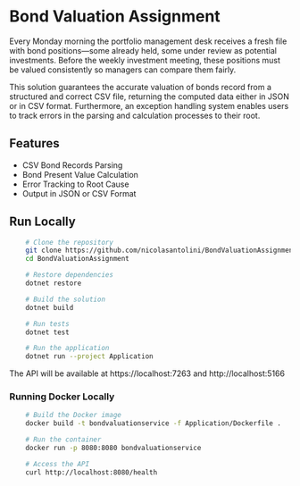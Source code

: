 # Bond Valuation Assignment

Every Monday morning the portfolio management desk receives a fresh file with bond positions—some already held, some under review as potential investments. Before the weekly investment meeting, these positions must be valued consistently so managers can compare them fairly. 

This solution guarantees the accurate valuation of bonds record from a structured and correct CSV file, returning the computed data either in JSON or in CSV format. Furthermore, an exception handling system enables users to track errors in the parsing and calculation processes to their root.


## Features

- CSV Bond Records Parsing
- Bond Present Value Calculation
- Error Tracking to Root Cause
- Output in JSON or CSV Format


## Run Locally

```bash
    # Clone the repository
    git clone https://github.com/nicolasantolini/BondValuationAssignment.git
    cd BondValuationAssignment

    # Restore dependencies
    dotnet restore

    # Build the solution
    dotnet build

    # Run tests
    dotnet test

    # Run the application
    dotnet run --project Application
```

The API will be available at https://localhost:7263 and http://localhost:5166

### Running Docker Locally
```bash
    # Build the Docker image
    docker build -t bondvaluationservice -f Application/Dockerfile .

    # Run the container
    docker run -p 8080:8080 bondvaluationservice

    # Access the API
    curl http://localhost:8080/health
```
